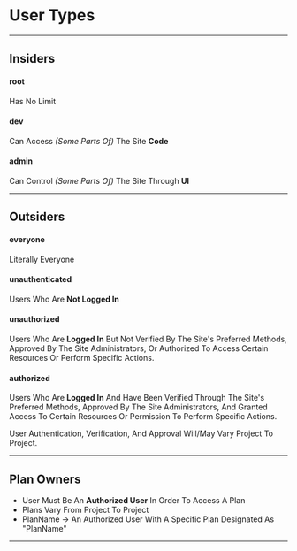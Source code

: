 # User Types

---

## Insiders
#### root
Has No Limit

#### dev
Can Access *(Some Parts Of)* The Site **Code**

#### admin
Can Control *(Some Parts Of)* The Site Through **UI**

---

## Outsiders
#### everyone
Literally Everyone

#### unauthenticated
Users Who Are **Not Logged In**

#### unauthorized
Users Who Are **Logged In** But Not Verified By The Site's Preferred Methods, Approved By The Site Administrators, Or Authorized To Access Certain Resources Or Perform Specific Actions.

#### authorized
Users Who Are **Logged In** And Have Been Verified Through The Site's Preferred Methods, Approved By The Site Administrators, And Granted Access To Certain Resources Or Permission To Perform Specific Actions.

User Authentication, Verification, And Approval Will/May Vary Project To Project.

---

## Plan Owners
- User Must Be An **Authorized User** In Order To Access A Plan
- Plans Vary From Project To Project
- PlanName -> An Authorized User With A Specific Plan Designated As "PlanName"

---
